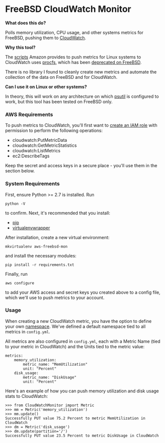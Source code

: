 # FreeBSD CloudWatch Monitor

**What does this do?**

Polls memory utilization, CPU usage, and other systems metrics for FreeBSD, pushing them to [CloudWatch](https://aws.amazon.com/cloudwatch/).

**Why this tool?**

The [scripts](http://docs.aws.amazon.com/AWSEC2/latest/UserGuide/mon-scripts.html) Amazon provides to push metrics for Linux systems to CloudWatch uses [procfs](https://en.wikipedia.org/wiki/Procfs), which has been [deprecated on FreeBSD](https://lists.freebsd.org/pipermail/freebsd-fs/2011-February/010760.html). 

There is no library I found to cleanly create new metrics and automate the collection of the data on FreeBSD and for CloudWatch.

**Can I use it on Linux or other systems?**

In theory, this will work on any architecture on which [psutil](https://github.com/giampaolo/psutil) is configured to work, but this tool has been tested on FreeBSD only.

### AWS Requirements

To push metrics to CloudWatch, you'll first want to [create an IAM role](http://docs.aws.amazon.com/IAM/latest/UserGuide/access_policies_manage.html) with permission to perform the following operations:

* cloudwatch:PutMetricData
* cloudwatch:GetMetricStatistics
* cloudwatch:ListMetrics
* ec2:DescribeTags

Keep the secret and access keys in a secure place - you'll use them in the section below.

### System Requirements

First, ensure Python >= 2.7 is installed. Run

    python -V

to confirm. Next, it's recommended that you install:

* [pip](https://pip.pypa.io/en/stable/installing/)
* [virtualenvwrapper](http://virtualenvwrapper.readthedocs.io/en/latest/install.html#basic-installation)

After installation, create a new virtual environment:

    mkvirtualenv aws-freebsd-mon

and install the necessary modules:

    pip install -r requirements.txt

Finally, run

    aws configure

to add your AWS access and secret keys you created above to a config file, which we'll use to push metrics to your account.

### Usage

When creating a new CloudWatch metric, you have the option to define your own [namespace](http://docs.aws.amazon.com/AmazonCloudWatch/latest/monitoring/aws-namespaces.html). We've defined a default namespace tied to all metrics in `config.yml`.

All metrics are also configured in `config.yml`, each with a Metric Name (tied to your metric in CloudWatch) and the Units tied to the metric value:

	metrics:
		memory_utilization:
			metric_name: "MemUtilization"
			unit: "Percent"
		disk_usage:
			metric_name: "DiskUsage"
			unit: "Percent"

Here's an example of how you can push memory utilization and disk usage stats to CloudWatch:

	>>> from CloudWatchMonitor import Metric
	>>> mm = Metric('memory_utilization')
	>>> mm.update()
	Successfully PUT value 75.2 Percent to metric MemUtilization in CloudWatch
	>>> dm = Metric('disk_usage')
	>>> dm.update(partition='/')
	Successfully PUT value 23.5 Percent to metric DiskUsage in CloudWatch

